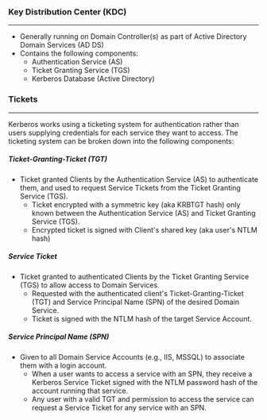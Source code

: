 
### Key Distribution Center (KDC)
---
- Generally running on Domain Controller(s) as part of Active Directory Domain Services (AD DS)
- Contains the following components:
	- Authentication Service (AS)
	- Ticket Granting Service (TGS)
	- Kerberos Database (Active Directory)

### Tickets
---
Kerberos works using a ticketing system for authentication rather than users supplying credentials for each service they want to access.  The ticketing system can be broken down into the following components:

##### Ticket-Granting-Ticket (TGT)

- Ticket granted Clients by the Authentication Service (AS) to authenticate them, and used to request Service Tickets from the Ticket Granting Service (TGS).
	- Ticket encrypted with a symmetric key (aka KRBTGT hash) only known between the Authentication Service (AS) and Ticket Granting Service (TGS).
	- Encrypted ticket is signed with Client's shared key (aka user's NTLM hash)

##### Service Ticket

- Ticket granted to authenticated Clients by the Ticket Granting Service (TGS) to allow access to Domain Services.
	- Requested with the authenticated client's Ticket-Granting-Ticket (TGT) and Service Principal Name (SPN) of the desired Domain Service.
	- Ticket is signed with the NTLM hash of the target Service Account.

##### Service Principal Name (SPN)

- Given to all Domain Service Accounts (e.g., IIS, MSSQL) to associate them with a login account.
	- When a user wants to access a service with an SPN, they receive a Kerberos Service Ticket signed with the NTLM password hash of the account running that service.
	- Any user with a valid TGT and permission to access the service can request a Service Ticket for any service with an SPN.